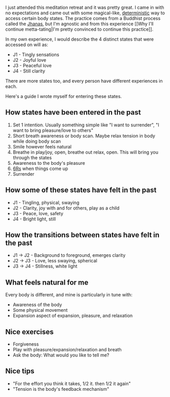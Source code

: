 I just attended this meditation retreat and it was pretty great. I came in with no expectations and came out with some magical-like, [deterministic](https://en.wikipedia.org/wiki/Deterministic_system) way to access certain body states. The practice comes from a Buddhist process called the [Jhanas](https://www.jhourney.io/blog/what-are-the-jhanas), but I'm agnostic and from this experience [[Why I'll continue metta-tating|I'm pretty convinced to continue this practice]].

In my own experience, I would describe the 4 distinct states that were accessed on will as:
- J1 - Tingly sensations
- J2 - Joyful love
- J3 - Peaceful love
- J4 - Still clarity

There are more states too, and every person have different experiences in each. 

Here's a guide I wrote myself for entering these states. 

## How states have been entered in the past
1. Set 1 intention. Usually something simple like "I want to surrender", "I want to bring pleasure/love to others"
2. Short breath awareness or body scan. Maybe relax tension in body while doing body scan
3. Smile however feels natural
4. Breathe in play/joy, open, breathe out relax, open. This will bring you through the states
5. Awareness to the body's pleasure
6. [6Rs](https://www.dhammasukha.org/the-6rs) when things come up
7. Surrender

## How some of these states have felt in the past
- J1 - Tingling, physical, swaying
- J2 - Clarity, joy with and for others, play as a child
- J3 - Peace, love, safety
- J4 - Bright light, still

## How the transitions between states have felt in the past
- J1 -> J2 - Background to foreground, emerges clarity
- J2 -> J3 - Love, less swaying, spherical
- J3 -> J4 - Stillness, white light

## What feels natural for me
Every body is different, and mine is particularly in tune with: 
- Awareness of the body
- Some physical movement
- Expansion aspect of expansion, pleasure, and relaxation

## Nice exercises
- Forgiveness
- Play with pleasure/expansion/relaxation and breath
- Ask the body: What would you like to tell me?

## Nice tips
- "For the effort you think it takes, 1/2 it. then 1/2 it again"
- "Tension is the body's feedback mechanism"

